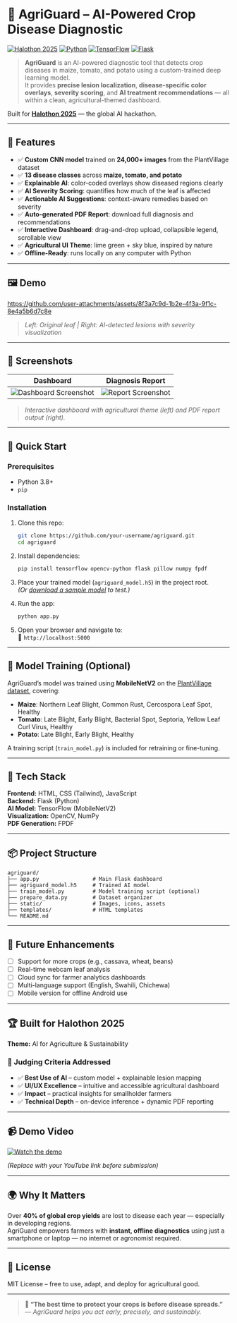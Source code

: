 # 🌱 AgriGuard – AI-Powered Crop Disease Diagnostic

[![Halothon 2025](https://img.shields.io/badge/Halothon-2025-84cc16?logo=devpost)](https://halothon-2025.devpost.com/)
[![Python](https://img.shields.io/badge/Python-3.8%2B-blue?logo=python)](https://python.org)
[![TensorFlow](https://img.shields.io/badge/TensorFlow-2.13%2B-orange?logo=tensorflow)](https://tensorflow.org)
[![Flask](https://img.shields.io/badge/Flask-Web_Dashboard-84cc16?logo=flask)](https://flask.palletsprojects.com)

> **AgriGuard** is an AI-powered diagnostic tool that detects crop diseases in maize, tomato, and potato using a custom-trained deep learning model.  
> It provides **precise lesion localization**, **disease-specific color overlays**, **severity scoring**, and **AI treatment recommendations** — all within a clean, agricultural-themed dashboard.

Built for **[Halothon 2025](https://halothon-2025.devpost.com/)** — the global AI hackathon.

---

## 🌾 Features

- ✅ **Custom CNN model** trained on **24,000+ images** from the PlantVillage dataset  
- ✅ **13 disease classes** across **maize, tomato, and potato**  
- ✅ **Explainable AI**: color-coded overlays show diseased regions clearly  
- ✅ **AI Severity Scoring**: quantifies how much of the leaf is affected  
- ✅ **Actionable AI Suggestions**: context-aware remedies based on severity  
- ✅ **Auto-generated PDF Report**: download full diagnosis and recommendations  
- ✅ **Interactive Dashboard**: drag-and-drop upload, collapsible legend, scrollable view  
- ✅ **Agricultural UI Theme**: lime green + sky blue, inspired by nature  
- ✅ **Offline-Ready**: runs locally on any computer with Python  

---

## 🖼️ Demo

https://github.com/user-attachments/assets/8f3a7c9d-1b2e-4f3a-9f1c-8e4a5b6d7c8e  

> *Left: Original leaf | Right: AI-detected lesions with severity visualization*

---

## 📸 Screenshots

| Dashboard | Diagnosis Report |
|------------|------------------|
| ![Dashboard Screenshot](https://github.com/your-username/agriguard/assets/dashboard-preview.png) | ![Report Screenshot](https://github.com/your-username/agriguard/assets/report-preview.png) |

> *Interactive dashboard with agricultural theme (left) and PDF report output (right).*

---

## 🚀 Quick Start

### Prerequisites
- Python 3.8+
- `pip`

### Installation

1. Clone this repo:
   ```bash
   git clone https://github.com/your-username/agriguard.git
   cd agriguard
   ```

2. Install dependencies:
   ```bash
   pip install tensorflow opencv-python flask pillow numpy fpdf
   ```

3. Place your trained model (`agriguard_model.h5`) in the project root.  
   *(Or [download a sample model](#model-training) to test.)*

4. Run the app:
   ```bash
   python app.py
   ```

5. Open your browser and navigate to:  
   🔗 `http://localhost:5000`

---

## 🧠 Model Training (Optional)

AgriGuard’s model was trained using **MobileNetV2** on the [PlantVillage dataset](https://www.kaggle.com/datasets/emmarex/plantdisease), covering:

* **Maize**: Northern Leaf Blight, Common Rust, Cercospora Leaf Spot, Healthy  
* **Tomato**: Late Blight, Early Blight, Bacterial Spot, Septoria, Yellow Leaf Curl Virus, Healthy  
* **Potato**: Late Blight, Early Blight, Healthy  

A training script (`train_model.py`) is included for retraining or fine-tuning.

---

## 🧩 Tech Stack

**Frontend:** HTML, CSS (Tailwind), JavaScript  
**Backend:** Flask (Python)  
**AI Model:** TensorFlow (MobileNetV2)  
**Visualization:** OpenCV, NumPy  
**PDF Generation:** FPDF  

---

## 📦 Project Structure

```
agriguard/
├── app.py                 # Main Flask dashboard
├── agriguard_model.h5     # Trained AI model
├── train_model.py         # Model training script (optional)
├── prepare_data.py        # Dataset organizer
├── static/                # Images, icons, assets
├── templates/             # HTML templates
└── README.md
```

---

## 🌱 Future Enhancements

- [ ] Support for more crops (e.g., cassava, wheat, beans)  
- [ ] Real-time webcam leaf analysis  
- [ ] Cloud sync for farmer analytics dashboards  
- [ ] Multi-language support (English, Swahili, Chichewa)  
- [ ] Mobile version for offline Android use  

---

## 🏆 Built for Halothon 2025

**Theme:** AI for Agriculture & Sustainability  

### 🧮 Judging Criteria Addressed
- ✅ **Best Use of AI** – custom model + explainable lesion mapping  
- ✅ **UI/UX Excellence** – intuitive and accessible agricultural dashboard  
- ✅ **Impact** – practical insights for smallholder farmers  
- ✅ **Technical Depth** – on-device inference + dynamic PDF reporting  

---

## 📹 Demo Video

[![Watch the demo](https://img.youtube.com/vi/your-video-id/0.jpg)](https://youtu.be/your-video-id)

*(Replace with your YouTube link before submission)*

---

## 🌍 Why It Matters

Over **40% of global crop yields** are lost to disease each year — especially in developing regions.  
AgriGuard empowers farmers with **instant, offline diagnostics** using just a smartphone or laptop — no internet or agronomist required.

---

## 📜 License

MIT License – free to use, adapt, and deploy for agricultural good.

---

> **🌾 “The best time to protect your crops is before disease spreads.”**  
> — *AgriGuard helps you act early, precisely, and sustainably.*
